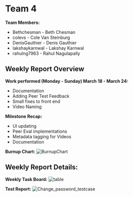# Team 4
**Team Members:**
* Bethchesman - Beth Chesman
* colevs - Cole Van Steinburg
* DenisGauthier - Denis Gauthier
* lakshaykarnwal - Lakshay Karnwal
* rahulng7963 - Rahul Nagulapally

## Weekly Report Overview
**Work performed (Monday - Sunday) March 18 - March 24:**
* Documentation
* Adding Peer Test Feedback 
* Small fixes to front end
* Video Naming   

**Milestone Recap:** 
* UI updating
* Peer Eval implementations
* Metadata tagging for Videos
* Documentation

**Burnup Chart:**
![BurnupChart](https://github.com/COSC-499-W2023/year-long-project-team-4/assets/52676747/6fe77751-df99-4188-b126-2f210407cd04)


## Weekly Report Details:


**Weekly Task Board:**
![table](https://github.com/COSC-499-W2023/year-long-project-team-4/assets/52676747/def00be6-63b3-43e9-b048-838a1c165170)


**Test Report:**
![Change_password_testcase](https://github.com/COSC-499-W2023/year-long-project-team-4/assets/52676747/412cf61c-bcab-45d4-8efe-18cc007f2635)






